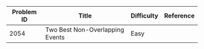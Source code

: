 | Problem ID | Title | Difficulty | Reference
| --- | --- | --- | ---
| 2054 | Two Best Non-Overlapping Events | Easy | 
